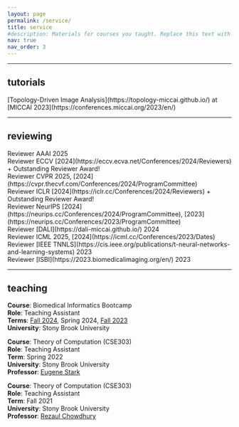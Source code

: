 ```yaml
---
layout: page
permalink: /service/
title: service
#description: Materials for courses you taught. Replace this text with your description.
nav: true
nav_order: 3
---
```

***
<h2>tutorials</h2>
[Topology-Driven Image Analysis](https://topology-miccai.github.io/) at [MICCAI 2023](https://conferences.miccai.org/2023/en/)<br>

***
<h2>reviewing</h2>
Reviewer AAAI 2025 <br>
Reviewer ECCV [2024](https://eccv.ecva.net/Conferences/2024/Reviewers) + Outstanding Reviewer Award! <br>
Reviewer CVPR 2025, [2024](https://cvpr.thecvf.com/Conferences/2024/ProgramCommittee) <br>
Reviewer ICLR [2024](https://iclr.cc/Conferences/2024/Reviewers) + Outstanding Reviewer Award! <br>
Reviewer NeurIPS [2024](https://neurips.cc/Conferences/2024/ProgramCommittee), [2023](https://neurips.cc/Conferences/2023/ProgramCommittee) <br>
Reviewer [DALI](https://dali-miccai.github.io/) 2024 <br>
Reviewer ICML 2025, [2024](https://icml.cc/Conferences/2023/Dates) <br>
Reviewer [IEEE TNNLS](https://cis.ieee.org/publications/t-neural-networks-and-learning-systems) 2023 <br>
Reviewer [ISBI](https://2023.biomedicalimaging.org/en/) 2023<br>

***
<h2>teaching</h2>

<b>Course</b>: Biomedical Informatics Bootcamp<br>
<b>Role</b>: Teaching Assistant<br>
<b>Terms</b>: <a href="https://bmi.stonybrookmedicine.edu/Bootcamp/Bootcamp-Fall-2024">Fall 2024</a>, Spring 2024, <a href="https://bmi.stonybrookmedicine.edu/bootcamp2023/overview">Fall 2023</a><br>
<b>University</b>: Stony Brook University <br>

<b>Course</b>: Theory of Computation (CSE303)<br>
<b>Role</b>: Teaching Assistant<br>
<b>Term</b>: Spring 2022<br>
<b>University</b>: Stony Brook University <br>
<b>Professor</b>:  <a href="http://bsd7.cs.sunysb.edu/~stark/">Eugene Stark</a> <br>

<b>Course</b>: Theory of Computation (CSE303)<br>
<b>Role</b>: Teaching Assistant<br>
<b>Term</b>: Fall 2021<br>
<b>University</b>: Stony Brook University <br>
<b>Professor</b>: <a href="https://www3.cs.stonybrook.edu/~rezaul/">Rezaul Chowdhury</a> <br>

